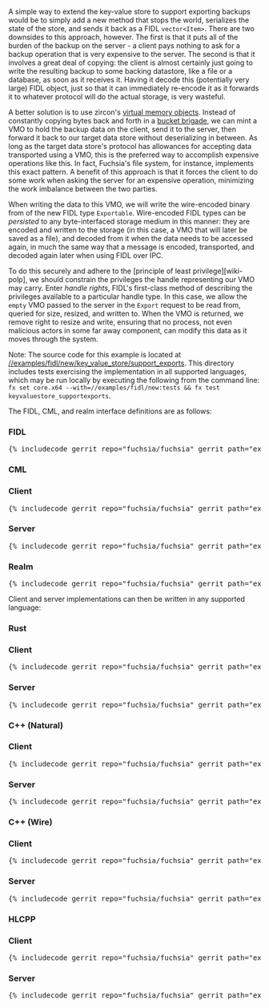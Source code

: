 A simple way to extend the key-value store to support exporting backups would be
to simply add a new method that stops the world, serializes the state of the
store, and sends it back as a FIDL `vector<Item>`. There are two downsides to
this approach, however. The first is that it puts all of the burden of the
backup on the server - a client pays nothing to ask for a backup operation that
is very expensive to the server. The second is that it involves a great deal of
copying: the client is almost certainly just going to write the resulting backup
to some backing datastore, like a file or a database, as soon as it receives it.
Having it decode this (potentially very large) FIDL object, just so that it can
immediately re-encode it as it forwards it to whatever protocol will do the
actual storage, is very wasteful.

A better solution is to use zircon's [virtual memory
objects][docs-zx-concepts-vmos]. Instead of constantly copying bytes back and
forth in a [bucket brigade][wiki-bucket-brigade], we can mint a VMO to hold the
backup data on the client, send it to the server, then forward it back to our
target data store without deserializing in between. As long as the target data
store's protocol has allowances for accepting data transported using a VMO, this
is the preferred way to accomplish expensive operations like this. In fact,
Fuchsia's file system, for instance, implements this exact pattern. A benefit of
this approach is that it forces the client to do some work when asking the
server for an expensive operation, minimizing the work imbalance between the two
parties.

[docs-zx-concepts-vmos]: /docs/concepts/kernel/concepts.md#shared_memory_virtual_memory_objects_vmos
[wiki-bucket-brigade]: https://en.wikipedia.org/wiki/Bucket_brigade

When writing the data to this VMO, we will write the wire-encoded binary from of
the new FIDL type `Exportable`. Wire-encoded FIDL types can be *persisted* to
any byte-interfaced storage medium in this manner: they are encoded and written
to the storage (in this case, a VMO that will later be saved as a file), and
decoded from it when the data needs to be accessed again, in much the same way
that a message is encoded, transported, and decoded again later when using FIDL
over IPC.

To do this securely and adhere to the [principle of least privilege][wiki-polp],
we should constrain the privileges the handle representing our VMO may carry.
Enter *handle rights*, FIDL's first-class method of describing the privileges
available to a particular handle type. In this case, we allow the `empty` VMO
passed to the server in the `Export` request to be read from, queried for size,
resized, and written to. When the VMO is returned, we remove right to resize and
write, ensuring that no process, not even malicious actors in some far away
component, can modify this data as it moves through the system.

[wiki-bucket-brigade]: https://en.wikipedia.org/wiki/Principle_of_least_privilege

Note: The source code for this example is located at
[//examples/fidl/new/key_value_store/support_exports](/examples/fidl/new/key_value_store/support_exports).
This directory includes tests exercising the implementation in all supported
languages, which may be run locally by executing the following from
the command line: `fx set core.x64 --with=//examples/fidl/new:tests && fx test
keyvaluestore_supportexports`.

The FIDL, CML, and realm interface definitions are as follows:

<div>
  <devsite-selector>
    <!-- FIDL -->
    <section>
      <h3 id="key_value_store-support_exports-fidl">FIDL</h3>
      <pre class="prettyprint">{% includecode gerrit_repo="fuchsia/fuchsia" gerrit_path="examples/fidl/new/key_value_store/support_exports/fidl/key_value_store.test.fidl" highlight="diff_1,diff_2,diff_3" %}</pre>
    </section>
    <!-- CML -->
    <section style="padding: 0px;">
      <h3>CML</h3>
      <devsite-selector style="margin: 0px; padding: 0px;">
        <section>
          <h3 id="key_value_store-support_exports-cml-client">Client</h3>
          <pre class="prettyprint">{% includecode gerrit_repo="fuchsia/fuchsia" gerrit_path="examples/fidl/new/key_value_store/support_exports/meta/client.cml" highlight="diff_1" %}</pre>
        </section>
        <section>
          <h3 id="key_value_store-support_exports-server">Server</h3>
          <pre class="prettyprint">{% includecode gerrit_repo="fuchsia/fuchsia" gerrit_path="examples/fidl/new/key_value_store/support_exports/meta/server.cml" %}</pre>
        </section>
        <section>
          <h3 id="key_value_store-support_exports-realm">Realm</h3>
          <pre class="prettyprint">{% includecode gerrit_repo="fuchsia/fuchsia" gerrit_path="examples/fidl/new/key_value_store/support_exports/realm/meta/realm.cml" %}</pre>
        </section>
      </devsite-selector>
    </section>
  </devsite-selector>
</div>

Client and server implementations can then be written in any supported language:

<div>
  <devsite-selector>
    <!-- Rust -->
    <section style="padding: 0px;">
      <h3>Rust</h3>
      <devsite-selector style="margin: 0px; padding: 0px;">
        <section>
          <h3 id="key_value_store-support_exports-rust-client">Client</h3>
          <pre class="prettyprint lang-rust">{% includecode gerrit_repo="fuchsia/fuchsia" gerrit_path="examples/fidl/new/key_value_store/support_exports/rust/client/src/main.rs" highlight="diff_1,diff_2" %}</pre>
        </section>
        <section>
          <h3 id="key_value_store-support_exports-rust-server">Server</h3>
          <pre class="prettyprint lang-rust">{% includecode gerrit_repo="fuchsia/fuchsia" gerrit_path="examples/fidl/new/key_value_store/support_exports/rust/server/src/main.rs" highlight="diff_1,diff_2,diff_3" %}</pre>
        </section>
      </devsite-selector>
    </section>
    <!-- C++ (Natural) -->
    <section style="padding: 0px;">
      <h3>C++ (Natural)</h3>
      <devsite-selector style="margin: 0px; padding: 0px;">
        <section>
          <h3 id="key_value_store-support_exports-cpp_natural-client">Client</h3>
          <pre class="prettyprint lang-cc">{% includecode gerrit_repo="fuchsia/fuchsia" gerrit_path="examples/fidl/new/key_value_store/support_exports/cpp_natural/client/main.cc" highlight="diff_1" %}</pre>
        </section>
        <section>
          <h3 id="key_value_store-support_exports-cpp_natural-server">Server</h3>
          <pre class="prettyprint lang-cc">{% includecode gerrit_repo="fuchsia/fuchsia" gerrit_path="examples/fidl/new/key_value_store/support_exports/cpp_natural/server/main.cc" highlight="diff_1,diff_2,diff_3" %}</pre>
        </section>
      </devsite-selector>
    </section>
    <!-- C++ (Wire) -->
    <section style="padding: 0px;">
      <h3>C++ (Wire)</h3>
      <devsite-selector style="margin: 0px; padding: 0px;">
        <section>
          <h3 id="key_value_store-support_exports-cpp_wire-client">Client</h3>
          <pre class="prettyprint lang-cc">{% includecode gerrit_repo="fuchsia/fuchsia" gerrit_path="examples/fidl/new/key_value_store/support_exports/cpp_wire/TODO.md" region_tag="todo" %}</pre>
        </section>
        <section>
          <h3 id="key_value_store-support_exports-cpp_wire-server">Server</h3>
          <pre class="prettyprint lang-cc">{% includecode gerrit_repo="fuchsia/fuchsia" gerrit_path="examples/fidl/new/key_value_store/support_exports/cpp_wire/TODO.md" region_tag="todo" %}</pre>
        </section>
      </devsite-selector>
    </section>
    <!-- HLCPP -->
    <section style="padding: 0px;">
      <h3 id="key_value_store-support_exports-hlcpp">HLCPP</h3>
      <devsite-selector style="margin: 0px; padding: 0px;">
        <section>
          <h3 id="key_value_store-support_exports-hlcpp-client">Client</h3>
          <pre class="prettyprint lang-cc">{% includecode gerrit_repo="fuchsia/fuchsia" gerrit_path="examples/fidl/new/key_value_store/support_exports/hlcpp/TODO.md" region_tag="todo" %}</pre>
        </section>
        <section>
          <h3 id="key_value_store-support_exports-hlcpp-server">Server</h3>
          <pre class="prettyprint lang-cc">{% includecode gerrit_repo="fuchsia/fuchsia" gerrit_path="examples/fidl/new/key_value_store/support_exports/hlcpp/TODO.md" region_tag="todo" %}</pre>
        </section>
      </devsite-selector>
    </section>
  </devsite-selector>
</div>
